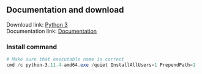 ## Documentation and download
Download link: [Python 3](https://www.python.org/downloads/) <br />
Documentation link: [Documentation](https://docs.python.org/3/using/windows.html#installing-without-ui)

### Install command
```powershell
# Make sure that executable name is correct
cmd /c python-3.11.4-amd64.exe /quiet InstallAllUsers=1 PrependPath=1
```
